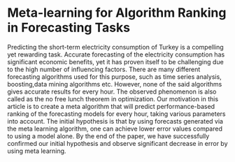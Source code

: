 # Meta-learning for Algorithm Ranking in Forecasting Tasks

Predicting the short-term electricity consumption of Turkey is a compelling yet rewarding task. Accurate forecasting of the electricity consumption has significant economic benefits, yet it has proven itself to be challenging due to the high number of influencing factors. There are many different forecasting algorithms used for this purpose, such as time series analysis, boosting,data mining algorithms etc. However, none of the said algorithms gives accurate results for every hour. The observed phenomenon is also called as the no free lunch theorem in optimization. Our motivation in this article is to create a meta algorithm that will predict performance-based ranking of the forecasting models for every hour, taking various parameters into account. The initial hypothesis is that by using forecasts generated via the meta learning algorithm, one can achieve lower error values compared to using a model alone. By the end of the paper, we have successfully confirmed our initial hypothesis and observe significant decrease in error by using meta learning.
